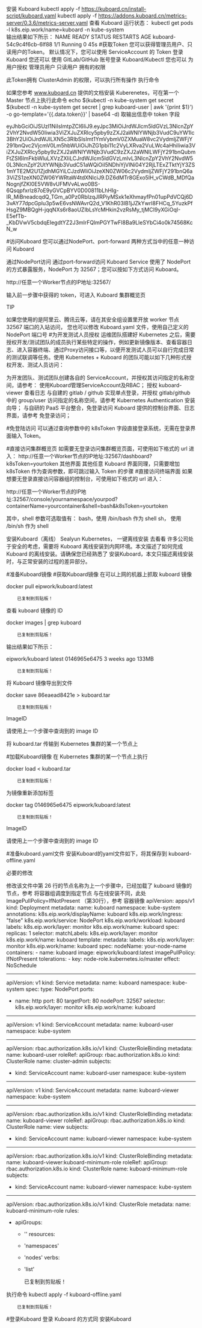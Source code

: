 安装 Kuboard
kubectl apply -f https://kuboard.cn/install-script/kuboard.yaml
kubectl apply -f https://addons.kuboard.cn/metrics-server/0.3.6/metrics-server.yaml
查看 Kuboard 运行状态：
kubectl get pods -l k8s.eip.work/name=kuboard -n kube-system  
输出结果如下所示：
NAME                       READY   STATUS        RESTARTS   AGE
kuboard-54c9c4f6cb-6lf88   1/1     Running       0          45s
#获取Token
您可以获得管理员用户、只读用户的Token。
默认情况下，您可以使用 ServiceAccount 的 Token 登录 Kuboard
您还可以 使用 GitLab/GitHub 账号登录 Kuboard/Kubectl
您也可以 为用户授权
管理员用户
只读用户
拥有的权限

此Token拥有 ClusterAdmin 的权限，可以执行所有操作
执行命令

如果您参考 www.kuboard.cn 提供的文档安装 Kuberenetes，可在第一个 Master 节点上执行此命令
echo $(kubectl -n kube-system get secret $(kubectl -n kube-system get secret | grep kuboard-user | awk '{print $1}') -o go-template='{{.data.token}}' | base64 -d)
取输出信息中 token 字段

eyJhbGciOiJSUzI1NiIsImtpZCI6IiJ9.eyJpc3MiOiJrdWJlcm5ldGVzL3NlcnZpY2VhY2NvdW50Iiwia3ViZXJuZXRlcy5pby9zZXJ2aWNlYWNjb3VudC9uYW1lc3BhY2UiOiJrdWJlLXN5c3RlbSIsImt1YmVybmV0ZXMuaW8vc2VydmljZWFjY291bnQvc2VjcmV0Lm5hbWUiOiJhZG1pbi11c2VyLXRva2VuLWc4aHhiIiwia3ViZXJuZXRlcy5pby9zZXJ2aWNlYWNjb3VudC9zZXJ2aWNlLWFjY291bnQubmFtZSI6ImFkbWluLXVzZXIiLCJrdWJlcm5ldGVzLmlvL3NlcnZpY2VhY2NvdW50L3NlcnZpY2UtYWNjb3VudC51aWQiOiI5NDhiYjVlNi04Y2RjLTExZTktYjY3ZS1mYTE2M2U1ZjdhMGYiLCJzdWIiOiJzeXN0ZW06c2VydmljZWFjY291bnQ6a3ViZS1zeXN0ZW06YWRtaW4tdXNlciJ9.DZ6dMTr8GExo5IH_vCWdB_MDfQaNognjfZKl0E5VW8vUFMVvALwo0BS-6Qsqpfxrlz87oE9yGVCpBYV0D00811bLhHIg-IR_MiBneadcqdQ_TGm_a0Pz0RbIzqJlRPiyMSxk1eXhmayfPn01upPdVCQj6D3vAY77dpcGplu3p5wE6vsNWAvrQ2d_V1KhR03IB1jJZkYwrI8FHCq_5YuzkPfHsgZ9MBQgH-jqqNXs6r8aoUZIbLsYcMHkin2vzRsMy_tjMCI9yXGiOqI-E5efTb-_KbDVwV5cbdqEIegdtYZ2J3mlrFQlmPGYTwFI8Ba9LleSYbCi4o0k74568KcN_w
    
#访问Kuboard
您可以通过NodePort、port-forward 两种方式当中的任意一种访问 Kuboard

通过NodePort访问
通过port-forward访问
Kuboard Service 使用了 NodePort 的方式暴露服务，NodePort 为 32567；您可以按如下方式访问 Kuboard。

http://任意一个Worker节点的IP地址:32567/

输入前一步骤中获得的 token，可进入 Kuboard 集群概览页

TIP

如果您使用的是阿里云、腾讯云等，请在其安全组设置里开放 worker 节点 32567 端口的入站访问，
您也可以修改 Kuboard.yaml 文件，使用自己定义的 NodePort 端口号
#为开发测试人员授权
运维团队搭建好 Kubernetes 之后，需要授权开发/测试团队的成员执行某些特定的操作，例如更新镜像版本、查看容器日志、进入容器终端、通过Proxy访问接口等，以便开发测试人员可以自行完成日常的测试联调等任务。使用 Kubernetes + Kuboard 的团队可能以如下几种形式授权开发、测试人员访问：

为开发团队、测试团队创建各自的 ServiceAccount，并授权其访问指定的名称空间，请参考：
使用Kuboard管理ServiceAccount及RBAC；
授权 kuboard-viewer 查看日志
与自建的 gitlab / github 实现单点登录，并授权 gitlab/github 中的 group/user 访问指定的名称空间，请参考 Kubernetes Authentication 安装向导；
与自研的 PaaS 平台整合，免登录访问 Kuboard 提供的控制台界面、日志界面，请参考 免登录访问；

#免登陆访问
可以通过查询参数中的 k8sToken 字段直接登录系统，无需在登录界面输入 Token。

#直接访问集群概览页
如需要无登录访问集群概览页面，可使用如下格式的 url 进入：
http://任意一个Worker节点的IP地址:32567/dashboard?k8sToken=yourtoken
其他界面
其他任意 Kuboard 界面同理，只需要增加 k8sToken 作为查询参数，即可跳过输入 Token 的步骤
#直接访问终端界面
如果想要无登录直接访问容器组的控制台，可使用如下格式的 url 进入：

http://任意一个Worker节点的IP地址:32567/console/yournamespace/yourpod?containerName=yourcontainer&shell=bash&k8sToken=yourtoken
    
其中，shell 参数可选取值有：
bash，使用 /bin/bash 作为 shell
sh， 使用 /bin/sh 作为 shell



安装Kuboard（离线）
Sealyun Kubernetes， 一键离线安装 去看看
许多公司处于安全的考虑，需要将 Kuboard 离线安装到内网环境。本文描述了如何完成 Kuboard 的离线安装。请确保您已经熟悉了 安装Kuboard，本文只描述离线安装时，与正常安装的过程的差异部分。

#准备Kuboard镜像
#获取Kuboard镜像
在可以上网的机器上抓取 kuboard 镜像

docker pull eipwork/kuboard:latest

        已复制到剪贴板！

查看 kuboard 镜像的 ID

docker images | grep kuboard

        已复制到剪贴板！

输出结果如下所示：

eipwork/kuboard           latest                0146965e6475        3 weeks ago         133MB

        已复制到剪贴板！

将 Kuboard 镜像导出到文件

docker save 86eaead8421e > kuboard.tar

        已复制到剪贴板！

ImageID

请使用上一个步骤中查询到的 image ID

将 kuboard.tar 传输到 Kubernetes 集群的某一个节点上

#加载Kuboard镜像
在 Kubernetes 集群的某一个节点上执行

docker load < kuboard.tar

        已复制到剪贴板！

为镜像重新添加标签

docker tag 0146965e6475 eipwork/kuboard:latest

        已复制到剪贴板！

ImageID

请使用上一个步骤中查询到的 image ID

#准备kuboard.yaml文件
安装Kuboard的yaml文件如下，将其保存到 kuboard-offline.yaml

必要的修改

修改该文件中第 26 行的节点名称为上一个步骤中，已经加载了 kuboard 镜像的节点，参考 将容器组调度到指定节点
与在线安装不同，此处 ImagePullPolicy=IfNotPresent （第30行），参考 容器镜像
apiVersion: apps/v1
kind: Deployment
metadata:
  name: kuboard
  namespace: kube-system
  annotations:
    k8s.eip.work/displayName: kuboard
    k8s.eip.work/ingress: "false"
    k8s.eip.work/service: NodePort
    k8s.eip.work/workload: kuboard
  labels:
    k8s.eip.work/layer: monitor
    k8s.eip.work/name: kuboard
spec:
  replicas: 1
  selector:
    matchLabels:
      k8s.eip.work/layer: monitor
      k8s.eip.work/name: kuboard
  template:
    metadata:
      labels:
        k8s.eip.work/layer: monitor
        k8s.eip.work/name: kuboard
    spec:
      nodeName: your-node-name
      containers:
      - name: kuboard
        image: eipwork/kuboard:latest
        imagePullPolicy: IfNotPresent
      tolerations:
      - key: node-role.kubernetes.io/master
        effect: NoSchedule

---
apiVersion: v1
kind: Service
metadata:
  name: kuboard
  namespace: kube-system
spec:
  type: NodePort
  ports:
  - name: http
    port: 80
    targetPort: 80
    nodePort: 32567
    selector:
    k8s.eip.work/layer: monitor
    k8s.eip.work/name: kuboard

---
apiVersion: v1
kind: ServiceAccount
metadata:
  name: kuboard-user
  namespace: kube-system

---
apiVersion: rbac.authorization.k8s.io/v1
kind: ClusterRoleBinding
metadata:
  name: kuboard-user
roleRef:
  apiGroup: rbac.authorization.k8s.io
  kind: ClusterRole
  name: cluster-admin
subjects:
- kind: ServiceAccount
  name: kuboard-user
  namespace: kube-system

---
apiVersion: v1
kind: ServiceAccount
metadata:
  name: kuboard-viewer
  namespace: kube-system

---
apiVersion: rbac.authorization.k8s.io/v1
kind: ClusterRoleBinding
metadata:
  name: kuboard-viewer
roleRef:
  apiGroup: rbac.authorization.k8s.io
  kind: ClusterRole
  name: view
subjects:
- kind: ServiceAccount
  name: kuboard-viewer
  namespace: kube-system

---
apiVersion: rbac.authorization.k8s.io/v1
kind: ClusterRoleBinding
metadata:
  name: kuboard-viewer:kuboard-minimum-role
roleRef:
  apiGroup: rbac.authorization.k8s.io
  kind: ClusterRole
  name: kuboard-minimum-role
subjects:
  - kind: ServiceAccount
    name: kuboard-viewer
    namespace: kube-system

---
apiVersion: rbac.authorization.k8s.io/v1
kind: ClusterRole
metadata:
  name: kuboard-minimum-role
rules:
  - apiGroups:
    - ''
    resources:
    - 'namespaces'
    - 'nodes'
    verbs:
    - 'list'

        已复制到剪贴板！
    

执行命令
kubectl apply -f kuboard-offline.yaml

        已复制到剪贴板！

#登录Kuboard
登录 Kuboard 的方式同 安装Kuboard